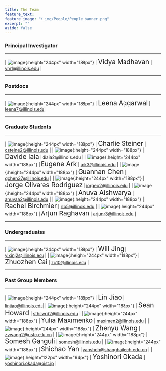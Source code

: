 ```yaml
---
title: The Team
feature_text:
feature_image: "/_img/People/People_banner.png"
excerpt: ""
aside: false
---
```


### Principal Investigator
---

| ![image](/_img/People/Vidya.png "Vidya Madhavan"){:height="244px" width="188px"} |  <span style="font-size:1.5em">Vidya Madhavan</span> | <vm1@illinois.edu> |

---

### Postdocs
---

| ![image](/_img/People/Leena.png "Leena Aggarwal"){:height="244px" width="188px"} |  <span style="font-size:1.5em">Leena Aggarwal</span> | <leena7@illinois.edu>|

---

### Graduate Students

---

| ![image](/_img/People/Charlie.jpg "Charlie Steiner"){:height="244px" width="188px"} |  <span style="font-size:1.5em">Charlie Steiner</span> | <csteine2@illinois.edu> |
| ![image](/_img/People/Davide.jpg "Davide Iaia"){:height="244px" width="188px"} |  <span style="font-size:1.5em">Davide Iaia</span> | <diaia2@illinois.edu> |
| ![image](/_img/People/Eugene.jpg "Eugene Ark"){:height="244px" width="188px"} |  <span style="font-size:1.5em">Eugene Ark</span> | <ark3@illinois.edu> |
| ![image](/_img/People/Guannan.jpg "Guannan Chen"){:height="244px" width="188px"} |  <span style="font-size:1.5em">Guannan Chen</span> | <gchen37@illinois.edu> |
| ![image](/_img/People/Jorge.jpg "Jorge Olivare Rodriguez"){:height="244px" width="188px"} |  <span style="font-size:1.5em">Jorge Olivares Rodriguez</span> | <jorgeo2@illinois.edu> |
| ![image](/_img/People/Anuva.jpg "Anuva Aishwarya"){:height="244px" width="188px"} |  <span style="font-size:1.5em">Anuva Aishwarya</span> | <anuvaa2@illinois.edu> |
| ![image](/_img/People/Rachel.jpg "Rachel Birchmier"){:height="244px" width="188px"} |  <span style="font-size:1.5em">Rachel Birchmier</span> | <rlb5@illinois.edu> |
| ![image](/_img/People/Arjun.png "Arjun Raghavan"){:height="244px" width="188px"} |  <span style="font-size:1.5em">Arjun Raghavan</span> | <arjunr3@illinois.edu> |

---

### Undergraduates

---

| ![image](/_img/People/Will.png "Will Jing"){:height="244px" width="188px"} |  <span style="font-size:1.5em">Will Jing</span> | <yixinj2@illinois.edu> |
| ![image](/_img/People/Zhuozhen.jpg "Zhuozhen Cai"){:height="244px" width="188px"} |  <span style="font-size:1.5em">Zhuozhen Cai</span> | <zc10@illinois.edu> |


---

### Past Group Members

---
| ![image](/_img/People/Lin.jpg "Lin Jiao"){:height="244px" width="188px"} |  <span style="font-size:1.5em">Lin Jiao</span> | <linjiao@illinois.edu>|
| ![image](/_img/People/Sean.jpg "Sean Howard"){:height="244px" width="188px"} |  <span style="font-size:1.5em">Sean Howard</span> | <sthowrd2@illinois.edu> |
| ![image](/_img/People/Yulia.jpg "Yulia Maximenko"){:height="244px" width="188px"} |  <span style="font-size:1.5em">Yulia Maximenko</span> | <maximen2@illinois.edu> |
| ![image](/_img/People/Zhenyu.jpg "Zhenyu Wang"){:height="244px" width="188px"} |  <span style="font-size:1.5em">Zhenyu Wang</span> | <zywang2@ustc.edu.cn> |
| ![image](/_img/People/Somesh.jpg "Somesh Ganguli"){:height="244px" width="188px"} |  <span style="font-size:1.5em">Somesh Ganguli</span> | <somesh@illinois.edu> |
| ![image](/_img/People/Shichao.jpg "Shichao Yan"){:height="244px" width="188px"} |  <span style="font-size:1.5em">Shichao Yan</span> | <yanshch@shanghaitech.edu.cn> |
| ![image](/_img/People/Yoshi.jpg "Yoshinori Okada"){:height="122px" width="94px"} |  <span style="font-size:1.5em">Yoshinori Okada</span> | <yoshinori.okada@oist.jp> |
